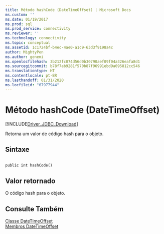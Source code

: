 ```yaml
---
title: Método hashCode (DateTimeOffset) | Microsoft Docs
ms.custom: ''
ms.date: 01/19/2017
ms.prod: sql
ms.prod_service: connectivity
ms.reviewer: ''
ms.technology: connectivity
ms.topic: conceptual
ms.assetid: 1c1724bf-b4ec-4ae0-a1c9-63d3f9198a4c
author: MightyPen
ms.author: genemi
ms.openlocfilehash: 3b212fc074d56d0b30790aef09f04a326eafa8d1
ms.sourcegitcommit: b78f7ab9281f570b87f96991ebd9a095812cc546
ms.translationtype: HT
ms.contentlocale: pt-BR
ms.lasthandoff: 01/31/2020
ms.locfileid: "67977944"
---
```

# <a name="hashcode-method-datetimeoffset"></a>Método hashCode (DateTimeOffset)
[!INCLUDE[Driver_JDBC_Download](../../../includes/driver_jdbc_download.md)]

  Retorna um valor de código hash para o objeto.  
  
## <a name="syntax"></a>Sintaxe  
  
```  
  
public int hashCode()  
```  
  
## <a name="return-value"></a>Valor retornado  
 O código hash para o objeto.  
  
## <a name="see-also"></a>Consulte Também  
 [Classe DateTimeOffset](../../../connect/jdbc/reference/datetimeoffset-class.md)   
 [Membros DateTimeOffset](../../../connect/jdbc/reference/datetimeoffset-members.md)  
  
  

